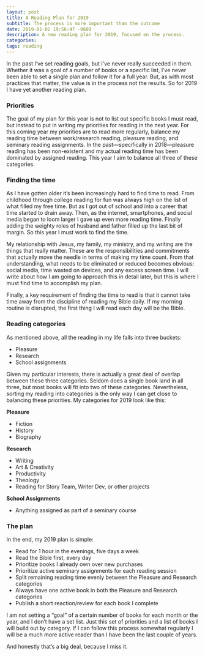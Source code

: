 ```yaml
---
layout: post
title: A Reading Plan for 2019
subtitle: The process is more important than the outcome
date: 2019-01-02 19:56:47 -0600
description: A new reading plan for 2019, focused on the process.
categories: 
tags: reading
---
```


In the past I’ve set reading goals, but I’ve never really succeeded in them. Whether it was a goal of a number of books or a specific list, I’ve never been able to set a single plan and follow it for a full year. But, as with most practices that matter, the value is in the process not the results. So for 2019 I have yet another reading plan.

### Priorities

The goal of my plan for this year is not to list out specific books I must read, but instead to put in writing my priorities for reading in the next year. For this coming year my priorities are to read more regularly, balance my reading time between work/research reading, pleasure reading, and seminary reading assignments. In the past—specifically in 2018—pleasure reading has been non-existent and my actual reading time has been dominated by assigned reading. This year I aim to balance all three of these categories.

### Finding the time

As I have gotten older it’s been increasingly hard to find time to read. From childhood through college reading for fun was always high on the list of what filled my free time. But as I got out of school and into a career that time started to drain away. Then, as the internet, smartphones, and social media began to loom larger I gave up even more reading time. Finally adding the weighty roles of husband and father filled up the last bit of margin. So this year I must work to find the time.

My relationship with Jesus, my family, my ministry, and my writing are the things that really matter. These are the responsibilities and commitments that actually move the needle in terms of making my time count. From that understanding, what needs to be eliminated or reduced becomes obvious: social media, time wasted on devices, and any excess screen time. I will write about how I am going to approach this in detail later, but this is where I must find time to accomplish my plan. 

Finally, a key requirement of finding the time to read is that it cannot take time away from the discipline of reading my Bible daily. If my morning routine is disrupted, the first thing I will read each day will be the Bible.

### Reading categories

As mentioned above, all the reading in my life falls into three buckets:

- Pleasure
- Research
- School assignments

Given my particular interests, there is actually a great deal of overlap between these three categories. Seldom does a single book land in all three, but most books will fit into two of these categories. Nevertheless, sorting my reading into categories is the only way I can get close to balancing these priorities. My categories for 2019 look like this:

**Pleasure**
- Fiction
- History
- Biography

**Research**
- Writing
- Art & Creativity
- Productivity
- Theology
- Reading for Story Team, Writer Dev, or other projects

**School Assignments**
- Anything assigned as part of a seminary course

### The plan

In the end, my 2019 plan is simple:

- Read for 1 hour in the evenings, five days a week
- Read the Bible first, every day
- Prioritize books I already own over new purchases
- Prioritize active seminary assignments for each reading session
- Split remaining reading time evenly between the Pleasure and Research categories
- Always have one active book in both the Pleasure and Research categories
- Publish a short reaction/review for each book I complete

I am not setting a “goal” of a certain number of books for each month or the year, and I don’t have a set list. Just this set of priorities and a list of books I will build out by category. If I can follow this process somewhat regularly I will be a much more active reader than I have been the last couple of years. 

And honestly that’s a big deal, because I miss it.
